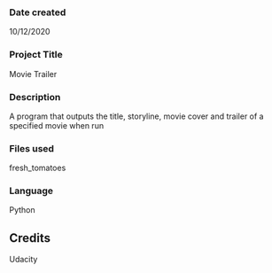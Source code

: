 ### Date created
10/12/2020

### Project Title
Movie Trailer

### Description
A program that outputs the title, storyline, movie cover and trailer of a specified movie when run

### Files used
fresh_tomatoes

### Language
Python

## Credits
Udacity
